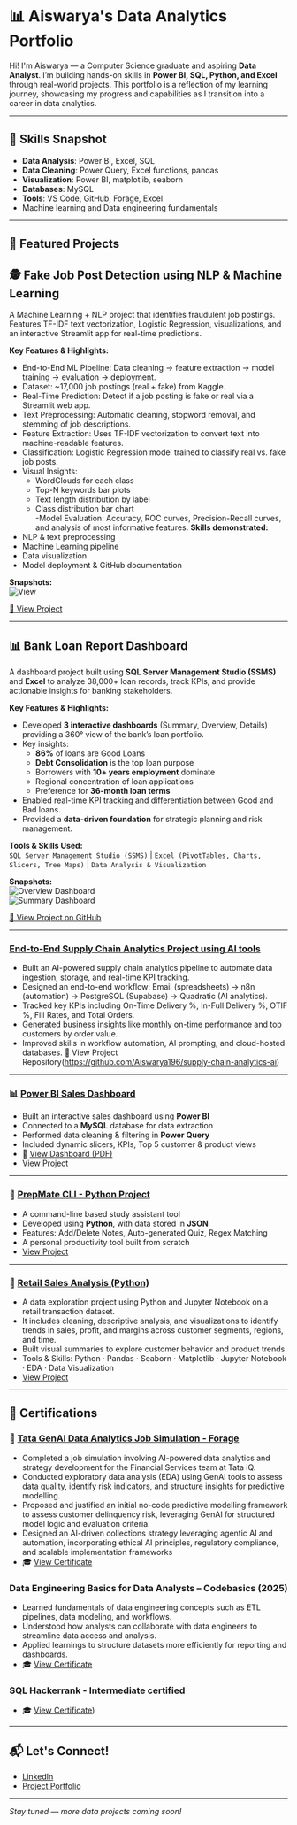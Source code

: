 # 📊 Aiswarya's Data Analytics Portfolio

Hi! I'm Aiswarya — a Computer Science graduate and aspiring **Data Analyst**. I’m building hands-on skills in **Power BI, SQL, Python, and Excel** through real-world projects. This portfolio is a reflection of my learning journey, showcasing my progress and capabilities as I transition into a career in data analytics.

---

## 🧠 Skills Snapshot

- **Data Analysis**: Power BI, Excel, SQL
- **Data Cleaning**: Power Query, Excel functions, pandas
- **Visualization**: Power BI, matplotlib, seaborn
- **Databases**: MySQL
- **Tools**: VS Code, GitHub, Forage, Excel
- Machine learning and Data engineering fundamentals

---

## 📌 Featured Projects

## 🕵️ Fake Job Post Detection using NLP & Machine Learning
A Machine Learning + NLP project that identifies fraudulent job postings. Features TF-IDF text vectorization, Logistic Regression, visualizations, and an interactive Streamlit app for real-time predictions.

**Key Features & Highlights:** 
- End-to-End ML Pipeline: Data cleaning → feature extraction → model training → evaluation → deployment.
- Dataset: ~17,000 job postings (real + fake) from Kaggle.
- Real-Time Prediction: Detect if a job posting is fake or real via a Streamlit web app.
- Text Preprocessing: Automatic cleaning, stopword removal, and stemming of job descriptions.
- Feature Extraction: Uses TF-IDF vectorization to convert text into machine-readable features.
- Classification: Logistic Regression model trained to classify real vs. fake job posts.
- Visual Insights:
    - WordClouds for each class
    - Top-N keywords bar plots
    - Text length distribution by label
    - Class distribution bar chart  
-Model Evaluation: Accuracy, ROC curves, Precision-Recall curves, and analysis of most informative features.
**Skills demonstrated:**
- NLP & text preprocessing
- Machine Learning pipeline
- Data visualization
- Model deployment & GitHub documentation

**Snapshots:**  
![View](Screenshot_fake_job_post.PNG)  


[🔗 View Project](https://github.com/Aiswarya196/fake-job-post-detection.git)

---

## 📊 Bank Loan Report Dashboard
A dashboard project built using **SQL Server Management Studio (SSMS)** and **Excel** to analyze 38,000+ loan records, track KPIs, and provide actionable insights for banking stakeholders.

**Key Features & Highlights:**  
- Developed **3 interactive dashboards** (Summary, Overview, Details) providing a 360° view of the bank’s loan portfolio.  
- Key insights:
  - **86%** of loans are Good Loans
  - **Debt Consolidation** is the top loan purpose
  - Borrowers with **10+ years employment** dominate
  - Regional concentration of loan applications
  - Preference for **36-month loan terms**
- Enabled real-time KPI tracking and differentiation between Good and Bad loans.  
- Provided a **data-driven foundation** for strategic planning and risk management.

**Tools & Skills Used:**  
`SQL Server Management Studio (SSMS)` | `Excel (PivotTables, Charts, Slicers, Tree Maps)` | `Data Analysis & Visualization`

**Snapshots:**  
![Overview Dashboard]([Dashboard_screenshots/OVERVIEW_DASHBOARD.png](https://github.com/Aiswarya196/Bank_Loan_Report_Dashboards/blob/main/Dashboard%20screenshots/OVERVIEW%20DASHBOARD.png))  
![Summary Dashboard]([Dashboard_screenshots/SUMMARY_DASHBOARD.png](https://github.com/Aiswarya196/Bank_Loan_Report_Dashboards/blob/main/Dashboard%20screenshots/SUMMARY%20DASHBOARD.png))

[🔗 View Project on GitHub](https://github.com/Aiswarya196/Bank_Loan_Report_Dashboards.git)

---

### [End-to-End Supply Chain Analytics Project using AI tools](https://github.com/Aiswarya196/supply-chain-analytics-ai)
- Built an AI-powered supply chain analytics pipeline to automate data ingestion, storage, and real-time KPI tracking.
- Designed an end-to-end workflow: Email (spreadsheets) → n8n (automation) → PostgreSQL (Supabase) → Quadratic (AI analytics).
- Tracked key KPIs including On-Time Delivery %, In-Full Delivery %, OTIF %, Fill Rates, and Total Orders.
- Generated business insights like monthly on-time performance and top customers by order value.
- Improved skills in workflow automation, AI prompting, and cloud-hosted databases.
🔗 View Project Repository(https://github.com/Aiswarya196/supply-chain-analytics-ai)

---

### 📊 [Power BI Sales Dashboard](https://github.com/Aiswarya196/PowerBI-Sales-Dashboard)
- Built an interactive sales dashboard using **Power BI**
- Connected to a **MySQL** database for data extraction
- Performed data cleaning & filtering in **Power Query**
- Included dynamic slicers, KPIs, Top 5 customer & product views
- 📄 [View Dashboard (PDF)](https://github.com/Aiswarya196/PowerBI-Sales-Dashboard/blob/main/dashboard-preview.pdf)
- [View Project](https://github.com/Aiswarya196/PowerBI-Sales-Dashboard)

---

### 🧠 [PrepMate CLI - Python Project](https://github.com/Aiswarya196/PrepMate-CLI)
- A command-line based study assistant tool
- Developed using **Python**, with data stored in **JSON**
- Features: Add/Delete Notes, Auto-generated Quiz, Regex Matching
- A personal productivity tool built from scratch
- [View Project](https://github.com/Aiswarya196/PrepMate-CLI)

---

### 🧾 [Retail Sales Analysis (Python)](https://github.com/Aiswarya196?tab=repositories&q=retail&type=&language=&sort=)
- A data exploration project using Python and Jupyter Notebook on a retail transaction dataset.
- It includes cleaning, descriptive analysis, and visualizations to identify trends in sales, profit, and margins across customer segments, regions, and time.
- Built visual summaries to explore customer behavior and product trends.
- Tools & Skills: Python · Pandas · Seaborn · Matplotlib · Jupyter Notebook · EDA · Data Visualization
- [View Project](https://github.com/Aiswarya196?tab=repositories&q=retail&type=&language=&sort=)

---

## 📌 Certifications

### 🧪 [Tata GenAI Data Analytics Job Simulation  - Forage](https://www.theforage.com/)
- Completed a job simulation involving AI-powered data analytics and strategy development for the Financial Services team at Tata iQ.
- Conducted exploratory data analysis (EDA) using GenAI tools to assess data quality, identify risk indicators, and structure insights for predictive modelling.
- Proposed and justified an initial no-code predictive modelling framework to assess customer delinquency risk, leveraging GenAI for structured model logic and evaluation criteria.
- Designed an AI-driven collections strategy leveraging agentic AI and automation, incorporating ethical AI principles, regulatory compliance, and scalable implementation frameworks
- 🎓 [View Certificate](./TATA_GENAI_Certificate.pdf)

### Data Engineering Basics for Data Analysts – Codebasics (2025)
- Learned fundamentals of data engineering concepts such as ETL pipelines, data modeling, and workflows.
- Understood how analysts can collaborate with data engineers to streamline data access and analysis.
- Applied learnings to structure datasets more efficiently for reporting and dashboards.
- 🎓 [View Certificate](https://github.com/Aiswarya196/project-portfolio/blob/main/Certificate.pdf)

### SQL Hackerrank - Intermediate certified
- 🎓 [View Certificate](https://github.com/Aiswarya196/project-portfolio/blob/main/HackerRank%20SQL(Intermediate)%20certificate.png))
---

## 📬 Let's Connect!

- [LinkedIn](https://www.linkedin.com/in/aiswarya-pv-4a429b1b7)
- [Project Portfolio](https://github.com/Aiswarya196/project-portfolio)

---

_Stay tuned — more data projects coming soon!_


